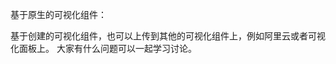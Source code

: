 基于原生的可视化组件：

​             基于创建的可视化组件，也可以上传到其他的可视化组件上，例如阿里云或者可视化面板上。
              大家有什么问题可以一起学习讨论。

